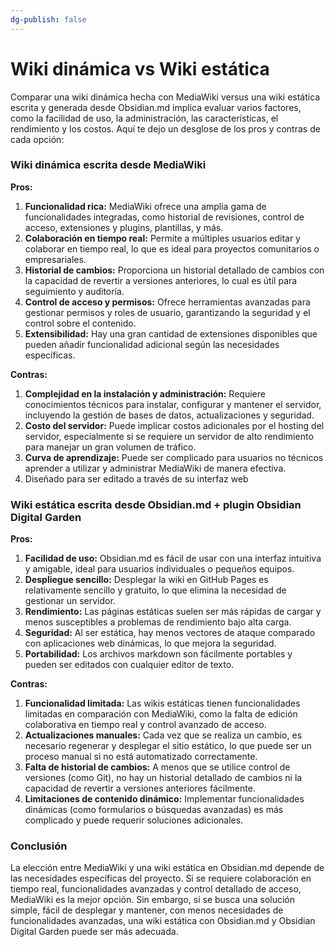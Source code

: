 ```yaml
---
dg-publish: false
---
```


# Wiki dinámica vs Wiki estática

Comparar una wiki dinámica hecha con MediaWiki versus una wiki estática escrita y generada desde Obsidian.md implica evaluar varios factores, como la facilidad de uso, la administración, las características, el rendimiento y los costos. Aquí te dejo un desglose de los pros y contras de cada opción:

### Wiki dinámica escrita desde MediaWiki

**Pros:**
1. **Funcionalidad rica:** MediaWiki ofrece una amplia gama de funcionalidades integradas, como historial de revisiones, control de acceso, extensiones y plugins, plantillas, y más.
2. **Colaboración en tiempo real:** Permite a múltiples usuarios editar y colaborar en tiempo real, lo que es ideal para proyectos comunitarios o empresariales.
3. **Historial de cambios:** Proporciona un historial detallado de cambios con la capacidad de revertir a versiones anteriores, lo cual es útil para seguimiento y auditoría.
4. **Control de acceso y permisos:** Ofrece herramientas avanzadas para gestionar permisos y roles de usuario, garantizando la seguridad y el control sobre el contenido.
5. **Extensibilidad:** Hay una gran cantidad de extensiones disponibles que pueden añadir funcionalidad adicional según las necesidades específicas.

**Contras:**
1. **Complejidad en la instalación y administración:** Requiere conocimientos técnicos para instalar, configurar y mantener el servidor, incluyendo la gestión de bases de datos, actualizaciones y seguridad.
2. **Costo del servidor:** Puede implicar costos adicionales por el hosting del servidor, especialmente si se requiere un servidor de alto rendimiento para manejar un gran volumen de tráfico.
3. **Curva de aprendizaje:** Puede ser complicado para usuarios no técnicos aprender a utilizar y administrar MediaWiki de manera efectiva.
4. Diseñado para ser editado a través de su interfaz web

### Wiki estática escrita desde Obsidian.md + plugin Obsidian Digital Garden

**Pros:**
1. **Facilidad de uso:** Obsidian.md es fácil de usar con una interfaz intuitiva y amigable, ideal para usuarios individuales o pequeños equipos.
2. **Despliegue sencillo:** Desplegar la wiki en GitHub Pages es relativamente sencillo y gratuito, lo que elimina la necesidad de gestionar un servidor.
3. **Rendimiento:** Las páginas estáticas suelen ser más rápidas de cargar y menos susceptibles a problemas de rendimiento bajo alta carga.
4. **Seguridad:** Al ser estática, hay menos vectores de ataque comparado con aplicaciones web dinámicas, lo que mejora la seguridad.
5. **Portabilidad:** Los archivos markdown son fácilmente portables y pueden ser editados con cualquier editor de texto.

**Contras:**
1. **Funcionalidad limitada:** Las wikis estáticas tienen funcionalidades limitadas en comparación con MediaWiki, como la falta de edición colaborativa en tiempo real y control avanzado de acceso.
2. **Actualizaciones manuales:** Cada vez que se realiza un cambio, es necesario regenerar y desplegar el sitio estático, lo que puede ser un proceso manual si no está automatizado correctamente.
3. **Falta de historial de cambios:** A menos que se utilice control de versiones (como Git), no hay un historial detallado de cambios ni la capacidad de revertir a versiones anteriores fácilmente.
4. **Limitaciones de contenido dinámico:** Implementar funcionalidades dinámicas (como formularios o búsquedas avanzadas) es más complicado y puede requerir soluciones adicionales.

### Conclusión
La elección entre MediaWiki y una wiki estática en Obsidian.md depende de las necesidades específicas del proyecto. Si se requiere colaboración en tiempo real, funcionalidades avanzadas y control detallado de acceso, MediaWiki es la mejor opción. Sin embargo, si se busca una solución simple, fácil de desplegar y mantener, con menos necesidades de funcionalidades avanzadas, una wiki estática con Obsidian.md y Obsidian Digital Garden puede ser más adecuada.